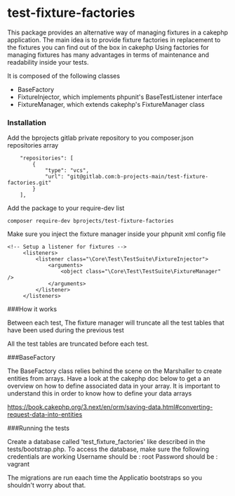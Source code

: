 # test-fixture-factories

This package provides an alternative way of managing fixtures in a cakephp application. 
The main idea is to provide fixture factories in replacement to the fixtures you can find out of the box in cakephp
Using factories for managing fixtures has many advantages in terms of maintenance and readability inside your tests.

It is composed of the following classes
* BaseFactory
* FixtureInjector, which implements phpunit's BaseTestListener interface
* FixtureManager, which extends cakephp's FixtureManager class

### Installation

Add the bprojects gitlab private repository to you composer.json repositories array

```
    "repositories": [
        {
            "type": "vcs",
            "url": "git@gitlab.com:b-projects-main/test-fixture-factories.git"
        }
    ],

```

Add the package to your require-dev list
```
composer require-dev bprojects/test-fixture-factories
```

Make sure you inject the fixture manager inside your phpunit xml config file

```
<!-- Setup a listener for fixtures -->
     <listeners>
         <listener class="\Core\Test\TestSuite\FixtureInjector">
             <arguments>
                 <object class="\Core\Test\TestSuite\FixtureManager" />
             </arguments>
         </listener>
     </listeners>
``` 

###How it works

Between each test, The fixture manager will truncate all the test tables that have been used during the previous test

All the test tables are truncated before each test.

###BaseFactory

The BaseFactory class relies behind the scene on the Marshaller to create entities from arrays.
Have a look at the cakephp doc below to get a an overview on how to define associated data in your array.
It is important to understand this in order to know how to define your data arrays

https://book.cakephp.org/3.next/en/orm/saving-data.html#converting-request-data-into-entities

###Running the tests

Create a database called 'test_fixture_factories' like described in the tests/bootstrap.php.
To access the database, make sure the following credentials are working
Username should be : root
Password should be : vagrant

The migrations are run eaach time the Applicatio bootstraps so you shouldn't worry about that.
